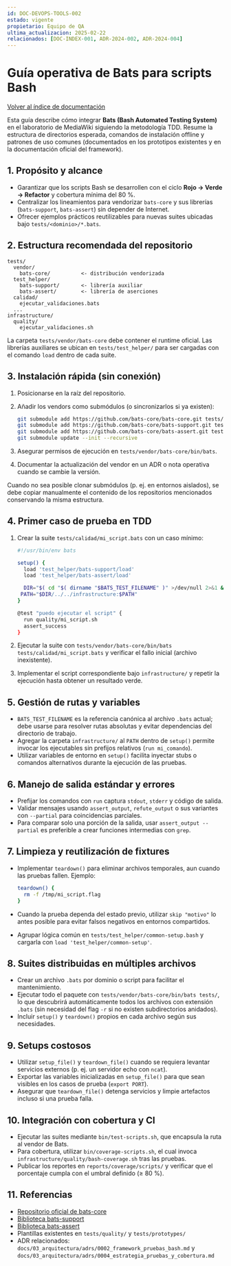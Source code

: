 ```yaml
---
id: DOC-DEVOPS-TOOLS-002
estado: vigente
propietario: Equipo de QA
ultima_actualizacion: 2025-02-22
relacionados: [DOC-INDEX-001, ADR-2024-002, ADR-2024-004]
---
```

# Guía operativa de Bats para scripts Bash

[Volver al índice de documentación](../README.md)

Esta guía describe cómo integrar **Bats (Bash Automated Testing System)** en el
laboratorio de MediaWiki siguiendo la metodología TDD. Resume la estructura de
directorios esperada, comandos de instalación offline y patrones de uso comunes
(documentados en los prototipos existentes y en la documentación oficial del
framework).

## 1. Propósito y alcance

- Garantizar que los scripts Bash se desarrollen con el ciclo **Rojo → Verde →
  Refactor** y cobertura mínima del 80 %.
- Centralizar los lineamientos para vendorizar `bats-core` y sus librerías
  (`bats-support`, `bats-assert`) sin depender de Internet.
- Ofrecer ejemplos prácticos reutilizables para nuevas suites ubicadas bajo
  `tests/<dominio>/*.bats`.

## 2. Estructura recomendada del repositorio

```
tests/
  vendor/
    bats-core/          <- distribución vendorizada
  test_helper/
    bats-support/       <- librería auxiliar
    bats-assert/        <- librería de aserciones
  calidad/
    ejecutar_validaciones.bats
  ...
infrastructure/
  quality/
    ejecutar_validaciones.sh
```

La carpeta `tests/vendor/bats-core` debe contener el runtime oficial. Las
librerías auxiliares se ubican en `tests/test_helper/` para ser cargadas con el
comando `load` dentro de cada suite.

## 3. Instalación rápida (sin conexión)

1. Posicionarse en la raíz del repositorio.
2. Añadir los vendors como submódulos (o sincronizarlos si ya existen):

   ```bash
   git submodule add https://github.com/bats-core/bats-core.git tests/vendor/bats-core
   git submodule add https://github.com/bats-core/bats-support.git tests/test_helper/bats-support
   git submodule add https://github.com/bats-core/bats-assert.git tests/test_helper/bats-assert
   git submodule update --init --recursive
   ```

3. Asegurar permisos de ejecución en `tests/vendor/bats-core/bin/bats`.
4. Documentar la actualización del vendor en un ADR o nota operativa cuando se
   cambie la versión.

Cuando no sea posible clonar submódulos (p. ej. en entornos aislados), se debe
copiar manualmente el contenido de los repositorios mencionados conservando la
misma estructura.

## 4. Primer caso de prueba en TDD

1. Crear la suite `tests/calidad/mi_script.bats` con un caso mínimo:

   ```bash
   #!/usr/bin/env bats

   setup() {
     load 'test_helper/bats-support/load'
     load 'test_helper/bats-assert/load'

     DIR="$( cd "$( dirname "$BATS_TEST_FILENAME" )" >/dev/null 2>&1 && pwd )"
    PATH="$DIR/../../infrastructure:$PATH"
   }

   @test "puedo ejecutar el script" {
     run quality/mi_script.sh
     assert_success
   }
   ```

2. Ejecutar la suite con `tests/vendor/bats-core/bin/bats tests/calidad/mi_script.bats`
   y verificar el fallo inicial (archivo inexistente).
3. Implementar el script correspondiente bajo `infrastructure/` y repetir la ejecución
   hasta obtener un resultado verde.

## 5. Gestión de rutas y variables

- `BATS_TEST_FILENAME` es la referencia canónica al archivo `.bats` actual; debe
  usarse para resolver rutas absolutas y evitar dependencias del directorio de
  trabajo.
- Agregar la carpeta `infrastructure/` al `PATH` dentro de `setup()` permite invocar los
  ejecutables sin prefijos relativos (`run mi_comando`).
- Utilizar variables de entorno en `setup()` facilita inyectar stubs o comandos
  alternativos durante la ejecución de las pruebas.

## 6. Manejo de salida estándar y errores

- Prefijar los comandos con `run` captura `stdout`, `stderr` y código de salida.
- Validar mensajes usando `assert_output`, `refute_output` o sus variantes con
  `--partial` para coincidencias parciales.
- Para comparar solo una porción de la salida, usar `assert_output --partial` es
  preferible a crear funciones intermedias con `grep`.

## 7. Limpieza y reutilización de fixtures

- Implementar `teardown()` para eliminar archivos temporales, aun cuando las
  pruebas fallen. Ejemplo:

  ```bash
  teardown() {
    rm -f /tmp/mi_script.flag
  }
  ```

- Cuando la prueba dependa del estado previo, utilizar `skip "motivo"` lo antes
  posible para evitar falsos negativos en entornos compartidos.
- Agrupar lógica común en `tests/test_helper/common-setup.bash` y cargarla con
  `load 'test_helper/common-setup'`.

## 8. Suites distribuidas en múltiples archivos

- Crear un archivo `.bats` por dominio o script para facilitar el mantenimiento.
- Ejecutar todo el paquete con `tests/vendor/bats-core/bin/bats tests/`, lo que
  descubrirá automáticamente todos los archivos con extensión `.bats` (sin
  necesidad del flag `-r` si no existen subdirectorios anidados).
- Incluir `setup()` y `teardown()` propios en cada archivo según sus necesidades.

## 9. Setups costosos

- Utilizar `setup_file()` y `teardown_file()` cuando se requiera levantar
  servicios externos (p. ej. un servidor echo con `ncat`).
- Exportar las variables inicializadas en `setup_file()` para que sean visibles en
  los casos de prueba (`export PORT`).
- Asegurar que `teardown_file()` detenga servicios y limpie artefactos incluso si
  una prueba falla.

## 10. Integración con cobertura y CI

- Ejecutar las suites mediante `bin/test-scripts.sh`, que encapsula la ruta al
  vendor de Bats.
- Para cobertura, utilizar `bin/coverage-scripts.sh`, el cual invoca
  `infrastructure/quality/bash-coverage.sh` tras las pruebas.
- Publicar los reportes en `reports/coverage/scripts/` y verificar que el
  porcentaje cumpla con el umbral definido (≥ 80 %).

## 11. Referencias

- [Repositorio oficial de bats-core](https://github.com/bats-core/bats-core)
- [Biblioteca bats-support](https://github.com/bats-core/bats-support)
- [Biblioteca bats-assert](https://github.com/bats-core/bats-assert)
- Plantillas existentes en `tests/quality/` y `tests/prototypes/`
- ADR relacionados: `docs/03_arquitectura/adrs/0002_framework_pruebas_bash.md`
  y `docs/03_arquitectura/adrs/0004_estrategia_pruebas_y_cobertura.md`
